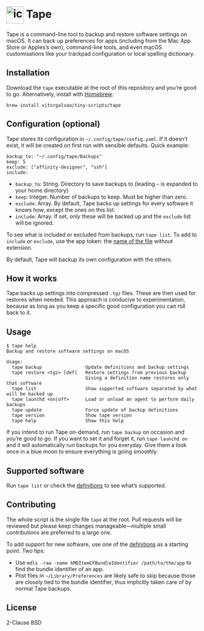 # <img src='https://user-images.githubusercontent.com/1699443/152702986-198e7e40-b0a4-43d1-8fd8-47e52033e6e5.png' width='45' align='center' alt='icon'> Tape

Tape is a command-line tool to backup and restore software settings on macOS. It can back up preferences for apps (including from the Mac App Store or Apples’s own), command-line tools, and even macOS customisations like your trackpad configuration or local spelling dictionary.

## Installation

Download the `tape` executable at the root of this repository and you’re good to go. Alternatively, install with [Homebrew](https://brew.sh):

```shell
brew install vitorgalvao/tiny-scripts/tape
```

## Configuration (optional)

Tape stores its configuration in `~/.config/tape/config.yaml`. If it doesn’t exist, it will be created on first run with sensible defaults. Quick example:

```
backup_to: "~/.config/tape/Backups"
keep: 5
exclude: ["affinity-designer", "ssh"]
include:
```

* `backup_to`: String. Directory to save backups to (leading `~` is expanded to your home directory).
* `keep`: Integer. Number of backups to keep. Must be higher than zero.
* `exclude`: Array. By default, Tape backs up settings for every software it knows how, except the ones on this list.
* `include`: Array. If set, *only* these will be backed up and the `exclude` list will be ignored.

To see what is included or excluded from backups, run `tape list`. To add to `include` or `exclude`, use the app token: the [name of the file](https://github.com/vitorgalvao/tape/tree/main/Definitions) without extension.

By default, Tape will backup its own configuration with the others.

## How it works

Tape backs up settings into compressed `.tgz` files. These are then used for restores when needed. This approach is conducive to experimentation, because as long as you keep a specific good configuration you can roll back to it.

## Usage

```console
$ tape help
Backup and restore software settings on macOS

Usage:
  tape backup                Update definitions and backup settings
  tape restore <tgz> [def]   Restore settings from previous backup
                             Giving a definition name restores only that software
  tape list                  Show supported software separated by what will be backed up
  tape launchd <on|off>      Load or unload an agent to perform daily backups
  tape update                Force update of backup definitions
  tape version               Show tape version
  tape help                  Show this help
```

If you intend to run Tape on-demand, run `tape backup` on occasion and you’re good to go. If you want to set it and forget it, run `tape launchd on` and it will automatically run backups for you everyday. Give them a look once in a blue moon to ensure everything is going smoothly.

## Supported software

Run `tape list` or check the [definitions](https://github.com/vitorgalvao/tape/tree/main/Definitions) to see what’s supported.

## Contributing

The whole script is the single file `tape` at the root. Pull requests will be reviewed but please keep changes manageable—multiple small contributions are preferred to a large one.

To add support for new software, use one of the [definitions](https://github.com/vitorgalvao/tape/tree/main/Definitions) as a starting point. Two tips:

* Use `mdls -raw -name kMDItemCFBundleIdentifier /path/to/the/app` to find the bundle identifier of an app.
* Plist files in `~/Library/Preferences` are likely safe to skip because those are closely tied to the bundle identifier, thus implicitly taken care of by normal Tape backups.

## License

2-Clause BSD
